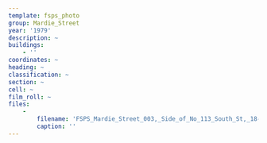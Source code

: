 ```yaml
---
template: fsps_photo
group: Mardie_Street
year: '1979'
description: ~
buildings:
    - ''
coordinates: ~
heading: ~
classification: ~
section: ~
cell: ~
film_roll: ~
files:
    -
        filename: 'FSPS_Mardie_Street_003,_Side_of_No_113_South_St,_18-7-F,_1979.png'
        caption: ''
---
```

